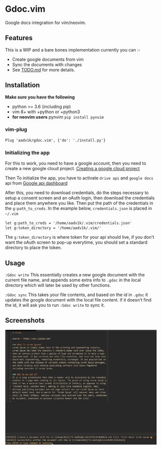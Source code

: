 # Gdoc.vim
Google docs integration for vim/neovim.

## Features
This is a WIP and a bare bones implementation currently you can :-

- Create google documents from vim
- Sync the documents with changes 
- See [TODO.md](./TODO.md) for more details.

## Installation

**Make sure you have the following**

- python >= 3.6 (including pip)
- vim 8+ with +python or +python3
- **for neovim users** pynvim `pip install pynvim`

### vim-plug
```vim
Plug 'aadv1k/gdoc.vim', {'do': './install.py'}
```

### Initializing the app

For this to work, you need to have a google account, then you need to create a new google cloud project.
[Creating a google cloud project](https://developers.google.com/workspace/guides/create-project)

Then To initialize the app, you have to activate `drive api` and `google docs` api from
[Google api dashboard](https://console.cloud.google.com/apis/dashboard)

After this, you need to download credentials, do the steps necessary to setup a consent screen and an
oAuth login, then download the credentials and place them anywhere you like. Then put the path of
the credentials in the `g:path_to_creds`. In the example below, `credentials.json` is placed in `~/.vim`

```vim
let g:path_to_creds = '/home/aadv1k/.vim/credentials.json'
let g:token_directory = '/home/aadv1k/.vim/'
```

The `g:token_directory` is where token for your api should live, if you don't want the oAuth screen
to pop-up everytime, you should set a standard directory to place the token.

## Usage

`:Gdoc write`
This essentially creates a new google document with the current file name, and
appends some extra info to `.gdoc` in the local directory which will later be
used by other functions.

`:Gdoc sync`
This takes your file contents, and based on the id in `.gdoc` it updates the
google document with the local file content. if it doesn't find the id, it will
ask you to run `:Gdoc write` to sync it.

## Screenshots

<img src="./screenshots/1.1.png" alt="1.png" width="500px">

